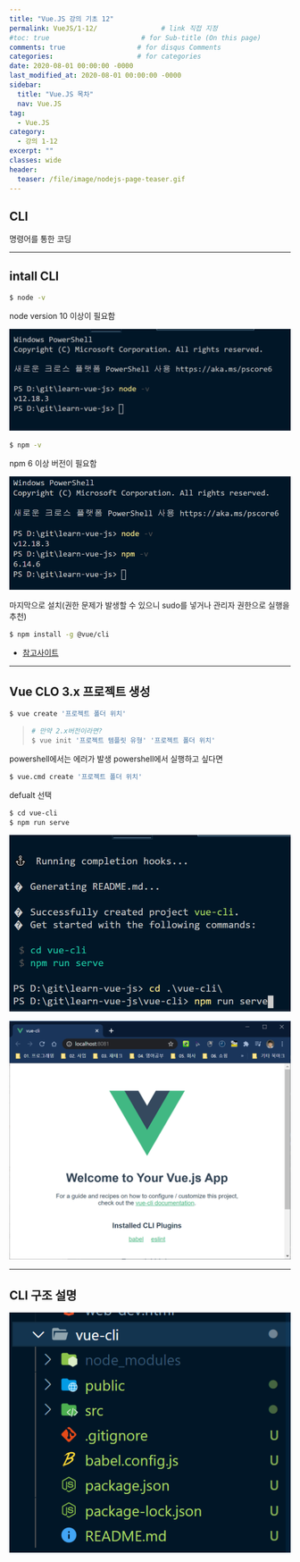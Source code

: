 ```yaml
---
title: "Vue.JS 강의 기초 12"
permalink: VueJS/1-12/                # link 직접 지정
#toc: true                       # for Sub-title (On this page)
comments: true                  # for disqus Comments
categories:                     # for categories
date: 2020-08-01 00:00:00 -0000
last_modified_at: 2020-08-01 00:00:00 -0000
sidebar:
  title: "Vue.JS 목차"
  nav: Vue.JS
tag:
  - Vue.JS
category:
  - 강의 1-12
excerpt: ""
classes: wide
header:
  teaser: /file/image/nodejs-page-teaser.gif
---
```


## CLI

명령어를 통한 코딩

---

## intall CLI

```sh
$ node -v
```

node version 10 이상이 필요함

![](/file/image/VueJS-1-12-1.png)

```sh
$ npm -v
```

npm 6 이상 버전이 필요함

![](/file/image/VueJS-1-12-2.png)

마지막으로 설치(권한 문제가 발생할 수 있으니 sudo를 넣거나 관리자 권한으로 실행을 추천)

```sh
$ npm install -g @vue/cli
```

* [참고사이트](https://www.inflearn.com/questions/18112)

---

## Vue CLO 3.x 프로젝트 생성

```sh
$ vue create '프로젝트 폴더 위치'
```

> ```sh
> # 만약 2.x버전이라면?
> $ vue init '프로젝트 템플릿 유형' '프로젝트 폴더 위치'
> ```

powershell에서는 에러가 발생 powershell에서 실행하고 싶다면

```sh
$ vue.cmd create '프로젝트 폴더 위치'
```

defualt 선택

```sh
$ cd vue-cli
$ npm run serve
```

![](/file/image/VueJS-1-12-3.png)

![](/file/image/VueJS-1-12-4.png)

---

## CLI 구조 설명

![](/file/image/VueJS-1-12-5.png)



